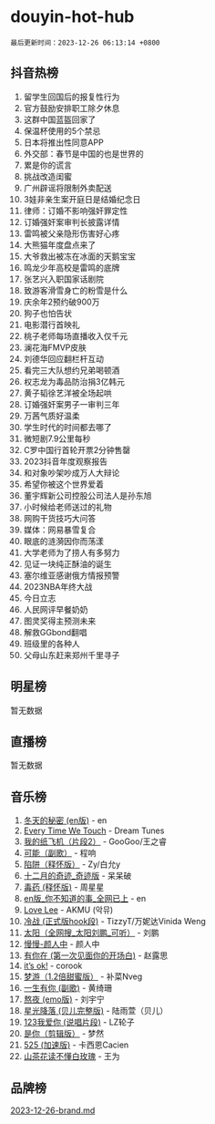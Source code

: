 # douyin-hot-hub

`最后更新时间：2023-12-26 06:13:14 +0800`

## 抖音热榜

1. 留学生回国后的报复性行为
1. 官方鼓励安排职工除夕休息
1. 这群中国蓝盔回家了
1. 保温杯使用的5个禁忌
1. 日本将推出性同意APP
1. 外交部：春节是中国的也是世界的
1. 累是你的谎言
1. 挑战改造闺蜜
1. 广州辟谣将限制外卖配送
1. 3娃非亲生案开庭日是结婚纪念日
1. 律师：订婚不影响强奸罪定性
1. 订婚强奸案审判长披露详情
1. 雷鸣被父亲隐形伤害好心疼
1. 大熊猫年度盘点来了
1. 大爷救出被冻在冰面的天鹅宝宝
1. 鸣龙少年高校是雷鸣的底牌
1. 张艺兴入职国家话剧院
1. 致游客滑雪身亡的粉雪是什么
1. 庆余年2预约破900万
1. 狗子也怕告状
1. 电影潜行首映礼
1. 桃子老师每场直播收入仅千元
1. 澜花海FMVP皮肤
1. 刘德华回应翻栏杆互动
1. 看完三大队想约兄弟喝顿酒
1. 权志龙为毒品防治捐3亿韩元
1. 黄子韬徐艺洋被全场起哄
1. 订婚强奸案男子一审判三年
1. 万茜气质好温柔
1. 学生时代的时间都去哪了
1. 微短剧7.9公里每秒
1. C罗中国行首轮开票2分钟售罄
1. 2023抖音年度观察报告
1. 和对象吵架吵成万人大辩论
1. 希望你被这个世界爱着
1. 董宇辉新公司控股公司法人是孙东旭
1. 小时候给老师送过的礼物
1. 网购干货技巧大问答
1. 媒体：网易暴雪复合
1. 眼底的涟漪因你而荡漾
1. 大学老师为了捞人有多努力
1. 见证一块纯正酥油的诞生
1. 塞尔维亚感谢俄方情报预警
1. 2023NBA年终大战
1. 今日立志
1. 人民网评早餐奶奶
1. 图灵奖得主预测未来
1. 解救GGbond翻唱
1. 班级里的各种人
1. 父母山东赶来郑州千里寻子

## 明星榜

暂无数据

## 直播榜

暂无数据

## 音乐榜

1. [冬天的秘密 (en版)](https://sf3-cdn-tos.douyinstatic.com/obj/tos-cn-ve-2774/okIuMHDdzyf3FjGK4Lphe1vfHcQaPIHAg0Z4CR) - en
1. [Every Time We Touch](https://sf3-cdn-tos.douyinstatic.com/obj/tos-cn-ve-2774/ogN6lUKQeBBfEVhIOMikG1CcJjugxk1tztZyhP) - Dream Tunes
1. [我的纸飞机（片段2）](https://sf6-cdn-tos.douyinstatic.com/obj/tos-cn-ve-2774/oM2ZrKcg2CD5AeRB2gkeXOFB1IxAGJdZPazYHf) - GooGoo/王之睿
1. [可能（副歌）](https://sf3-cdn-tos.douyinstatic.com/obj/tos-cn-ve-2774/cde1731888894259b333569393c2fb51) - 程响
1. [陷阱（释怀版）](https://sf3-cdn-tos.douyinstatic.com/obj/tos-cn-ve-2774/oE8C21LeZrzKLDFfQYgMzx4GAIHageG5IzayY7) - Zy/白允y
1. [十二月的奇迹_奇迹版](https://sf6-cdn-tos.douyinstatic.com/obj/tos-cn-ve-2774/oMslvA9FBzGMGHnyUuoiiUjtIAXfMz6tzwByW8) - 呆呆破
1. [毒药 (释怀版)](https://sf6-cdn-tos.douyinstatic.com/obj/tos-cn-ve-2774/oYILMEAzspdZBIzy4frJNB8ZHPHWAhiwowd4Ad) - 周星星
1. [en版_你不知道的事_全网已上](https://sf3-cdn-tos.douyinstatic.com/obj/tos-cn-ve-2774/o4QbYLDezHUtFyDKdF9XfmPhIewaqEQAggj6Cb) - en
1. [Love Lee](https://sf6-cdn-tos.douyinstatic.com/obj/tos-cn-ve-2774/o05GbkJGbCBTdDnMtB0fwOYgkeZp23vrWQDQBS) - AKMU (악뮤)
1. [冷战 (正式版hook段)](https://sf6-cdn-tos.douyinstatic.com/obj/tos-cn-ve-2774/oMuEoiBasWApEMVDgNiI8VAByNmwo5J0pyf8Yx) - TizzyT/万妮达Vinida Weng
1. [太阳（全网搜_太阳刘鹏_可听）](https://sf6-cdn-tos.douyinstatic.com/obj/tos-cn-ve-2774/ogWbyIQnlBFImVbeDocRdCIYtBHlbJXgfZMvgz) - 刘鹏
1. [慢慢-颜人中](https://sf6-cdn-tos.douyinstatic.com/obj/tos-cn-ve-2774/ocjHNfBXdBxQNC8ZGAeoLMFTUgtBg8bkExunDC) - 颜人中
1. [有你在 (第一次见面你的开场白)](https://sf3-cdn-tos.douyinstatic.com/obj/tos-cn-ve-2774/oAthrQ3ClJBfI57uBoFEgNDYtNCZ0TSYQQfxQ0) - 赵露思
1. [it’s ok!](https://sf3-cdn-tos.douyinstatic.com/obj/tos-cn-ve-2774/0fc4d0ee28444bd0ab76e8b7c0003f52) - corook
1. [梦游（1.2倍甜蜜版）](https://sf3-cdn-tos.douyinstatic.com/obj/tos-cn-ve-2774/o4gyAUm8hwufoEABmwVIiQtHsFuGzAEEWtNMzo) - 补菜Nveg
1. [一生有你 (副歌)](https://sf3-cdn-tos.douyinstatic.com/obj/tos-cn-ve-2774/o8xzM8HLaQzgMiJ96FKAWCenIuzkFpfClDdmeW) - 黄绮珊
1. [熬夜 (emo版)](https://sf6-cdn-tos.douyinstatic.com/obj/tos-cn-ve-2774/ocQZvZErLThAfNQOtBZ178gQDfCDFBL9iB5lvY) - 刘宇宁
1. [星光降落 (贝儿完整版)](https://sf6-cdn-tos.douyinstatic.com/obj/tos-cn-ve-2774/okwB9hAwyAtsFFkFBzAX1hOOfQuIoMNs0W2Mwr) - 陆雨萱（贝儿）
1. [123我爱你 (说唱片段)](https://sf6-cdn-tos.douyinstatic.com/obj/tos-cn-ve-2774/oYCWFpY0hL9kda0dQKIGDYeKYfQmAse0DgpDjz) - LZ轮子
1. [是你（剪辑版）](https://sf3-cdn-tos.douyinstatic.com/obj/tos-cn-ve-2774/46019dae783c4c969944217fe1cfafc4) - 梦然
1. [525 (加速版)](https://sf6-cdn-tos.douyinstatic.com/obj/tos-cn-ve-2774/oIfKCtqfDyP8Vc9FpAPgWMyezT6LnDT1abRwGg) - 卡西恩Cacien
1. [山茶花读不懂白玫瑰](https://sf3-cdn-tos.douyinstatic.com/obj/tos-cn-ve-2774/osfn8B7DktrRHEPJgPCfDbw7QDQEkwC16BxZg9) - 王为

## 品牌榜

[2023-12-26-brand.md](2023-12-26-brand.md)
